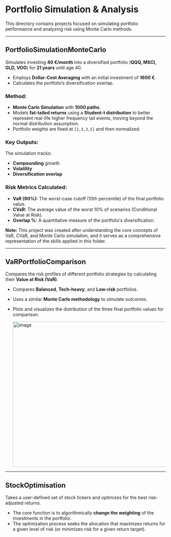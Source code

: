# Portfolio Simulation & Analysis

This directory contains projects focused on simulating portfolio performance and analyzing risk using Monte Carlo methods.

---

## **PortfolioSimulationMonteCarlo**

Simulates investing **40 €/month** into a diversified portfolio (**QQQ, MSCI, GLD, VOO**) for **21 years** until age 40.
- Employs **Dollar-Cost Averaging** with an initial investment of **1600 €**.
- Calculates the portfolio’s diversification overlap.

### Method:
- **Monte Carlo Simulation** with **1000 paths**.
- Models **fat-tailed returns** using a **Student-t distribution** to better represent real-life higher frequency tail events, moving beyond the normal distribution assumption.
- Portfolio weights are fixed at `[2,3,3,5]` and then normalized.

### Key Outputs:
The simulation tracks:
- **Compounding** growth
- **Volatility**
- **Diversification overlap**

### Risk Metrics Calculated:
- **VaR (90%):** The worst-case cutoff (10th percentile) of the final portfolio value.
- **CVaR:** The average value of the worst 10% of scenarios (Conditional Value at Risk).
- **Overlap %:** A quantitative measure of the portfolio's diversification.

**Note:** This project was created after understanding the core concepts of VaR, CVaR, and Monte Carlo simulation, and it serves as a comprehensive representation of the skills applied in this folder.

---

## **VaRPortfolioComparison**

Compares the risk profiles of different portfolio strategies by calculating their **Value at Risk (VaR)**.
- Compares **Balanced**, **Tech-heavy**, and **Low-risk** portfolios.
- Uses a similar **Monte Carlo methodology** to simulate outcomes.
- Plots and visualizes the distribution of the three final portfolio values for comparison.

  <img width="593" height="455" alt="image" src="https://github.com/user-attachments/assets/27b349b8-12eb-48c7-829f-795869ec4d23" />


---

## **StockOptimisation**

Takes a user-defined set of stock tickers and optimizes for the best risk-adjusted returns.
- The core function is to algorithmically **change the weighting** of the investments in the portfolio.
- The optimization process seeks the allocation that maximizes returns for a given level of risk (or minimizes risk for a given return target).
